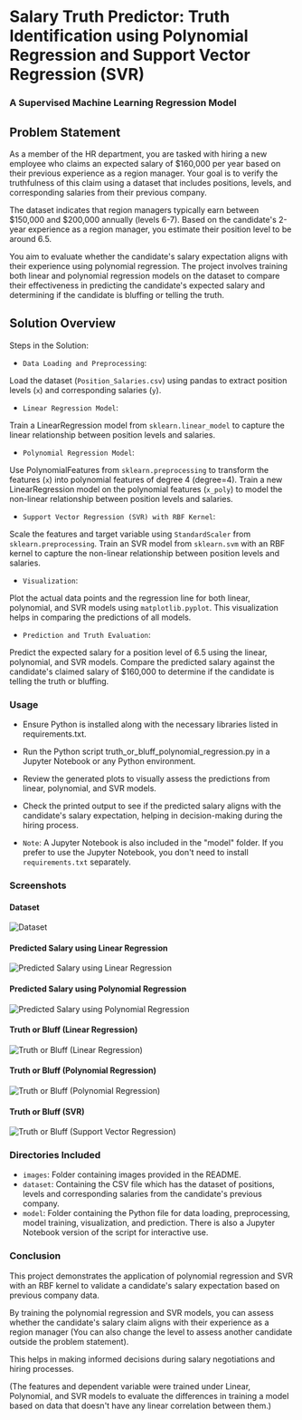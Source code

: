 # Salary Truth Predictor: Truth Identification using Polynomial Regression and Support Vector Regression (SVR)
### A Supervised Machine Learning Regression Model
## Problem Statement
As a member of the HR department, you are tasked with hiring a new employee who claims an expected salary of $160,000 per year based on their previous experience as a region manager. Your goal is to verify the truthfulness of this claim using a dataset that includes positions, levels, and corresponding salaries from their previous company.

The dataset indicates that region managers typically earn between $150,000 and $200,000 annually (levels 6-7). Based on the candidate's 2-year experience as a region manager, you estimate their position level to be around 6.5.

You aim to evaluate whether the candidate's salary expectation aligns with their experience using polynomial regression. The project involves training both linear and polynomial regression models on the dataset to compare their effectiveness in predicting the candidate's expected salary and determining if the candidate is bluffing or telling the truth.

## Solution Overview
Steps in the Solution:
* `Data Loading and Preprocessing`:

Load the dataset (`Position_Salaries.csv`) using pandas to extract position levels (`x`) and corresponding salaries (`y`).

* `Linear Regression Model`:

Train a LinearRegression model from `sklearn.linear_model` to capture the linear relationship between position levels and salaries.

* `Polynomial Regression Model`:

Use PolynomialFeatures from `sklearn.preprocessing` to transform the features (`x`) into polynomial features of degree 4 (degree=4).
Train a new LinearRegression model on the polynomial features (`x_poly`) to model the non-linear relationship between position levels and salaries.

* `Support Vector Regression (SVR) with RBF Kernel`:

Scale the features and target variable using `StandardScaler` from `sklearn.preprocessing`.
Train an SVR model from `sklearn.svm` with an RBF kernel to capture the non-linear relationship between position levels and salaries.

* `Visualization`:

Plot the actual data points and the regression line for both linear, polynomial, and SVR models using `matplotlib.pyplot`. This visualization helps in comparing the predictions of all models.

* `Prediction and Truth Evaluation`:

Predict the expected salary for a position level of 6.5 using the linear, polynomial, and SVR models.
Compare the predicted salary against the candidate's claimed salary of $160,000 to determine if the candidate is telling the truth or bluffing.

### Usage

* Ensure Python is installed along with the necessary libraries listed in requirements.txt.
* Run the Python script truth_or_bluff_polynomial_regression.py in a Jupyter Notebook or any Python environment.
* Review the generated plots to visually assess the predictions from linear, polynomial, and SVR models.
* Check the printed output to see if the predicted salary aligns with the candidate's salary expectation, helping in decision-making during the    hiring process.

* `Note`: A Jupyter Notebook is also included in the "model" folder. If you prefer to use the Jupyter Notebook, you don't need to install `requirements.txt` separately.

### Screenshots

#### Dataset
![Dataset](./images/Dataset.png)

#### Predicted Salary using Linear Regression
![Predicted Salary using Linear Regression](./images/PredictedUsingLinear.png)

#### Predicted Salary using Polynomial Regression
![Predicted Salary using Polynomial Regression](./images/PredictedUsingPolynomial.png)

#### Truth or Bluff (Linear Regression)
![Truth or Bluff (Linear Regression)](./images/TruthOrBluffLinear.png)

#### Truth or Bluff (Polynomial Regression)
![Truth or Bluff (Polynomial Regression)](./images/TruthOrBluffPolynomial.png)

#### Truth or Bluff (SVR)
![Truth or Bluff (Support Vector Regression)](./images/TruthOrBluffSVR.png)

### Directories Included
* `images`: Folder containing images provided in the README.
* `dataset`: Containing the CSV file which has the dataset of positions, levels and corresponding salaries from the candidate's previous company.
* `model`: Folder containing the Python file for data loading, preprocessing, model training, visualization, and prediction. There is also a Jupyter Notebook version of the script for interactive use.

### Conclusion
This project demonstrates the application of polynomial regression and SVR with an RBF kernel to validate a candidate's salary expectation based on previous company data.

By training the polynomial regression and SVR models, you can assess whether the candidate's salary claim aligns with their experience as a region manager (You can also change the level to assess another candidate outside the problem statement).

This helps in making informed decisions during salary negotiations and hiring processes.

(The features and dependent variable were trained under Linear, Polynomial, and SVR models to evaluate the differences in training a model based on data that doesn't have any linear correlation between them.)